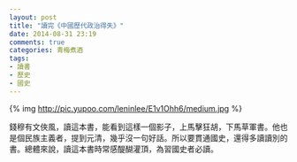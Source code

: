 ```yaml
---
layout: post
title: "讀完《中國歷代政治得失》"
date: 2014-08-31 23:19
comments: true
categories: 青梅煮酒
tags:
- 讀書
- 歷史
- 國史
---
```


{% img http://pic.yupoo.com/leninlee/E1v1Ohh6/medium.jpg %}

錢穆有文俠風，讀這本書，能看到這樣一個影子，上馬擊狂胡，下馬草軍書。他也是個民族主義者，提到元清，幾乎沒一句好話。所以要貫通國史，還得多讀讀別的書。總體來說，讀這本書時常感醍醐灌頂，為習國史者必讀。
